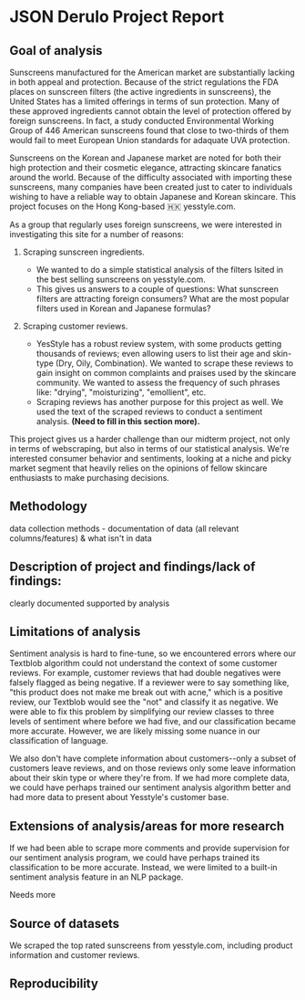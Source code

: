 # JSON Derulo Project Report

## Goal of analysis
Sunscreens manufactured for the American market are substantially lacking in both appeal and protection. Because of the strict regulations the FDA places on sunscreen filters (the active ingredients in sunscreens), the United States has a limited offerings in terms of sun protection. Many of these approved ingredients cannot obtain the level of protection offered by foreign sunscreens. In fact, a study conducted Environmental Working Group of 446 American sunscreens found that close to two-thirds of them would fail to meet European Union standards for adaquate UVA protection. 

Sunscreens on the Korean and Japanese market are noted for both their high protection and their cosmetic elegance, attracting skincare fanatics around the world. Because of the difficulty associated with importing these sunscreens, many companies have been created just to cater to individuals wishing to have a reliable way to obtain Japanese and Korean skincare. This project focuses on the Hong Kong-based 🇭🇰 yesstyle.com. 

As a group that regularly uses foreign sunscreens, we were interested in investigating this site for a number of reasons: 

1. Scraping sunscreen ingredients.
    - We wanted to do a simple statistical analysis of the filters lsited in the best selling sunscreens on yesstyle.com. 
    - This gives us answers to a couple of questions: What sunscreen filters are attracting foreign consumers? What are the most popular
    filters used in Korean and Japanese formulas? 

2. Scraping customer reviews.
    - YesStyle has a robust review system, with some products getting thousands of reviews; even allowing users to list their age and 
    skin-type (Dry, Oily, Combination). We wanted to scrape these reviews to gain insight on common complaints and praises used by the
    skincare community. We wanted to assess the frequency of such phrases like: "drying", "moisturizing", "emollient", etc. 
    - Scraping reviews has another purpose for this project as well. We used the text of the scraped reviews to conduct a sentiment
    analysis.
    **(Need to fill in this section more).**

This project gives us a harder challenge than our midterm project, not only in terms of webscraping, but also in terms of our statistical analysis. We're interested consumer behavior and sentiments, looking at a niche and picky market segment that heavily relies on the opinions of fellow skincare enthusiasts to make purchasing decisions. 


## Methodology
data collection methods - documentation of data (all relevant columns/features) & what isn't in data

## Description of project and findings/lack of findings:
clearly documented
supported by analysis

## Limitations of analysis
Sentiment analysis is hard to fine-tune, so we encountered errors where our Textblob algorithm could not understand the context of some customer reviews.  For example, customer reviews that had double negatives were falsely flagged as being negative.  If a reviewer were to say something like, "this product does not make me break out with acne," which is a positive review, our Textblob would see the "not" and classify it as negative.  We were able to fix this problem by simplifying our review classes to three levels of sentiment where before we had five, and our classification became more accurate.  However, we are likely missing some nuance in our classification of language.

We also don't have complete information about customers--only a subset of customers leave reviews, and on those reviews only some leave information about their skin type or where they're from.  If we had more complete data, we could have perhaps trained our sentiment analysis algorithm better and had more data to present about Yesstyle's customer base.

## Extensions of analysis/areas for more research
If we had been able to scrape more comments and provide supervision for our sentiment analysis program, we could have perhaps trained its classification to be more accurate.  Instead, we were limited to a built-in sentiment analysis feature in an NLP package.

Needs more

## Source of datasets
We scraped the top rated sunscreens from yesstyle.com, including product information and customer reviews.  

## Reproducibility

